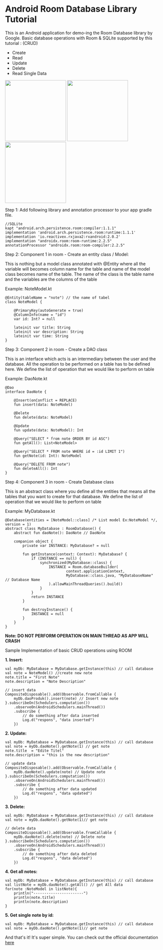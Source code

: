 **Android Room Database Library Tutorial**
===================

This is an Android application for demo-ing the Room Database library by Google. Basic database operations with Room & SQLite supported by this tutorial : (CRUD)

* Create
* Read
* Update
* Delete
* Read Single Data

<img src="https://github.com/anitaa1990/RoomDb-Sample/blob/master/media/1.png" width="200" style="max-width:100%;">   <img src="https://github.com/anitaa1990/RoomDb-Sample/blob/master/media/2.png" width="200" style="max-width:100%;">   <img src="https://github.com/anitaa1990/RoomDb-Sample/blob/master/media/3.png" width="200" style="max-width:100%;"></br>

Step 1: Add following library and annotation processor to your app gradle file.

    //SQLite
    kapt "android.arch.persistence.room:compiler:1.1.1"
    implementation 'android.arch.persistence.room:runtime:1.1.1'
    implementation 'io.reactivex.rxjava2:rxandroid:2.0.2'
    implementation "androidx.room:room-runtime:2.2.5"
    annotationProcessor "androidx.room:room-compiler:2.2.5"

Step 2: Component 1 in room - Create an entity class / Model:

This is nothing but a model class annotated with @Entity where all the variable will becomes column name for the table and name of the model class becomes name of the table. The name of the class is the table name and the variables are the columns of the table

Example: NoteModel.kt

    @Entity(tableName = "note") // the name of tabel
    class NoteModel {

        @PrimaryKey(autoGenerate = true) 
        @ColumnInfo(name = "id")
        var id: Int? = null

        lateinit var title: String
        lateinit var description: String
        lateinit var time: String
    }

Step 3: Component 2 in room - Create a DAO class

This is an interface which acts is an intermediary between the user and the database. All the operation to be performed on a table has to be defined here. We define the list of operation that we would like to perform on table

Example: DaoNote.kt

    @Dao
    interface DaoNote {

        @Insert(onConflict = REPLACE)
        fun insert(data: NoteModel)

        @Delete
        fun delete(data: NoteModel)

        @Update
        fun update(data: NoteModel): Int

        @Query("SELECT * from note ORDER BY id ASC")
        fun getAll(): List<NoteModel>

        @Query("SELECT * FROM note WHERE id = :id LIMIT 1")
        fun getNote(id: Int): NoteModel

        @Query("DELETE FROM note")
        fun deleteAll(): Int
    }

Step 4: Component 3 in room - Create Database class

This is an abstract class where you define all the entities that means all the tables that you want to create for that database. We define the list of operation that we would like to perform on table

Example: MyDatabase.kt

    @Database(entities = [NoteModel::class] /* List model Ex:NoteModel */, version = 1)  
    abstract class MyDatabase : RoomDatabase() {
        abstract fun daoNote(): DaoNote // DaoNote

        companion object {
            private var INSTANCE: MyDatabase? = null

            fun getInstance(context: Context): MyDatabase? {
                if (INSTANCE == null) {
                    synchronized(MyDatabase::class) {
                        INSTANCE = Room.databaseBuilder(
                                context.applicationContext,
                                MyDatabase::class.java, "MyDatabaseName" // Database Name
                        ).allowMainThreadQueries().build()
                    }
                }
                return INSTANCE
            }

            fun destroyInstance() {
                INSTANCE = null
            }
        }
    }

**Note: DO NOT PERFORM OPERATION ON MAIN THREAD AS APP WILL CRASH**

Sample Implementation of basic CRUD operations using ROOM

**1. Insert:**

    val myDb: MyDatabase = MyDatabase.getInstance(this) // call database
    val note = NoteModel() //create new note
    note.title = "First Note"
    note.description = "Note Description"

    // insert data
    CompositeDisposable().add(Observable.fromCallable {
        myDb.daoProduk().insert(note) // Insert new note
    }.subscribeOn(Schedulers.computation())
        .observeOn(AndroidSchedulers.mainThread())
        .subscribe {
            // do something after data inserted
            Log.d("respons", "data inserted")
        })

**2. Update:**

    val myDb: MyDatabase = MyDatabase.getInstance(this) // call database
    val note = myDb.daoNote().getNote(1) // get note
    note.title  = "Edite Titel"
    note.description = "this is the new description"

    // update data
    CompositeDisposable().add(Observable.fromCallable {
        myDb.daoNote().update(note) // Update note
    }.subscribeOn(Schedulers.computation())
        .observeOn(AndroidSchedulers.mainThread())
        .subscribe {
            // do something after data updated
            Log.d("respons", "data updated")
        })

**3. Delete:**

    val myDb: MyDatabase = MyDatabase.getInstance(this) // call database
    val note = myDb.daoNote().getNote(1)// get note

    // delete data
    CompositeDisposable().add(Observable.fromCallable {
        myDb.daoNote().delete(note) // Delete note
    }.subscribeOn(Schedulers.computation())
        .observeOn(AndroidSchedulers.mainThread())
        .subscribe {
            // do something after data deleted
            Log.d("respons", "data deleted")
        })

**4. Get all notes:**

    val myDb: MyDatabase = MyDatabase.getInstance(this) // call database
    val listNote = myDb.daoNote().getAll() // get All data
    for(note :NoteModel in listNote){
        println("-----------------------")
        println(note.title)
        println(note.description)
    }

**5. Get single note by id:**

    val myDb: MyDatabase = MyDatabase.getInstance(this) // call database
    val note = myDb.daoNote().getNote(1)// get note

And that's it! It's super simple. You can check out the official documentation <a href="https://developer.android.com/topic/libraries/architecture/room" target="_blank">here</a>
